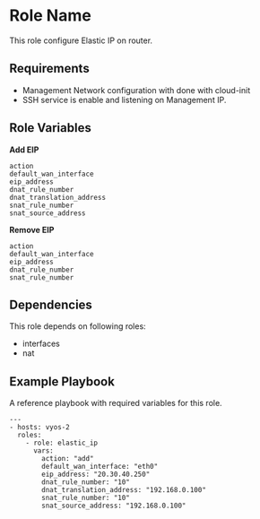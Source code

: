 Role Name
=========

This role configure Elastic IP on router.

Requirements
------------

- Management Network configuration with done with cloud-init
- SSH service is enable and listening on Management IP.

Role Variables
--------------
**Add EIP**
```
action
default_wan_interface
eip_address
dnat_rule_number
dnat_translation_address
snat_rule_number
snat_source_address
```
**Remove EIP**
```
action
default_wan_interface
eip_address
dnat_rule_number
snat_rule_number
```

Dependencies
------------

This role depends on following roles:

- interfaces
- nat

Example Playbook
----------------
A reference playbook with required variables for this role.

    ---
    - hosts: vyos-2        
      roles:
        - role: elastic_ip
          vars:
            action: "add"
            default_wan_interface: "eth0"
            eip_address: "20.30.40.250"
            dnat_rule_number: "10"
            dnat_translation_address: "192.168.0.100"
            snat_rule_number: "10"
            snat_source_address: "192.168.0.100"